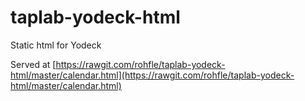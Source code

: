 # taplab-yodeck-html
Static html for Yodeck

Served at [https://rawgit.com/rohfle/taplab-yodeck-html/master/calendar.html](https://rawgit.com/rohfle/taplab-yodeck-html/master/calendar.html)
